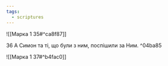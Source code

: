 ```yaml
---
tags:
  - scriptures
---
```


![[Марка 1 35#^ca8f87]]

36 А Симон та ті, що були з ним, поспішили за Ним. ^04ba85

![[Марка 1 37#^b4fac0]]